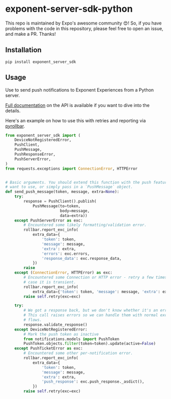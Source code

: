 # exponent-server-sdk-python

This repo is maintained by Expo's awesome community :heart_eyes:! So, if you have problems with the code in this repository, please feel free to open an issue, and make a PR. Thanks!

## Installation

```
pip install exponent_server_sdk
```

## Usage

Use to send push notifications to Exponent Experiences from a Python server.

[Full documentation](https://docs.expo.io/versions/latest/guides/push-notifications#http2-api) on the API is available if you want to dive into the details.

Here's an example on how to use this with retries and reporting via [pyrollbar](https://github.com/rollbar/pyrollbar).
```python
from exponent_server_sdk import (
    DeviceNotRegisteredError,
    PushClient,
    PushMessage,
    PushResponseError,
    PushServerError,
) 
from requests.exceptions import ConnectionError, HTTPError


# Basic arguments. You should extend this function with the push features you
# want to use, or simply pass in a `PushMessage` object.
def send_push_message(token, message, extra=None):
    try:
        response = PushClient().publish(
            PushMessage(to=token,
                        body=message,
                        data=extra))
    except PushServerError as exc:
        # Encountered some likely formatting/validation error.
        rollbar.report_exc_info(
            extra_data={
                'token': token,
                'message': message,
                'extra': extra,
                'errors': exc.errors,
                'response_data': exc.response_data,
            })
        raise
    except (ConnectionError, HTTPError) as exc:
        # Encountered some Connection or HTTP error - retry a few times in
        # case it is transient.
        rollbar.report_exc_info(
            extra_data={'token': token, 'message': message, 'extra': extra})
        raise self.retry(exc=exc)

    try:
        # We got a response back, but we don't know whether it's an error yet.
        # This call raises errors so we can handle them with normal exception
        # flows.
        response.validate_response()
    except DeviceNotRegisteredError:
        # Mark the push token as inactive
        from notifications.models import PushToken
        PushToken.objects.filter(token=token).update(active=False)
    except PushTicketError as exc:
        # Encountered some other per-notification error.
        rollbar.report_exc_info(
            extra_data={
                'token': token,
                'message': message,
                'extra': extra,
                'push_response': exc.push_response._asdict(),
            })
        raise self.retry(exc=exc)
```
